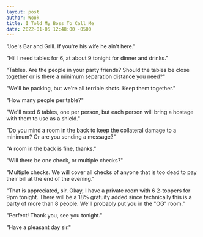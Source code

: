 ```yaml
---
layout: post
author: Wook
title: I Told My Boss To Call Me
date: 2022-01-05 12:48:00 -0500
---
```


"Joe's Bar and Grill.  If you're his wife he ain't here."

"Hi!  I need tables for 6, at about 9 tonight for dinner and drinks."

"Tables.  Are the people in your party friends?  Should the tables be close together or is there a minimum separation distance you need?"

"We'll be packing, but we're all terrible shots.  Keep them together."

"How many people per table?"

"We'll need 6 tables, one per person, but each person will bring a hostage with them to use as a shield."

"Do you mind a room in the back to keep the collateral damage to a minimum?  Or are you sending a message?"

"A room in the back is fine, thanks."

"Will there be one check, or multiple checks?"

"Multiple checks.  We will cover all checks of anyone that is too dead to pay their bill at the end of the evening."

"That is appreciated, sir.  Okay, I have a private room with 6 2-toppers for 9pm tonight.  There will be a 18% gratuity added since technically this is a party of more than 8 people.  We'll probably put you in the "OG" room."

"Perfect!  Thank you, see you tonight."

"Have a pleasant day sir."
